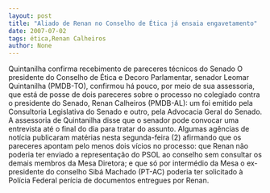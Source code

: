 ```yaml
---
layout: post
title: "Aliado de Renan no Conselho de Ética já ensaia engavetamento"
date: 2007-07-02
tags: ética,Renan Calheiros
author: None
---
```

Quintanilha confirma recebimento de pareceres t&eacute;cnicos do Senado
O presidente do Conselho de &Eacute;tica e Decoro Parlamentar, senador Leomar Quintanilha (PMDB-TO), confirmou h&aacute; pouco, por meio de sua assessoria, que est&aacute; de posse de dois pareceres sobre o processo no colegiado contra o presidente do Senado, Renan Calheiros (PMDB-AL): um foi emitido pela Consultoria Legislativa do Senado e outro, pela Advocacia Geral do Senado. A assessoria de Quintanilha disse que o senador pode convocar uma entrevista at&eacute; o final do dia para tratar do assunto.
Algumas ag&ecirc;ncias de not&iacute;cia publicaram mat&eacute;rias nesta segunda-feira (2) afirmando que os pareceres apontam pelo menos dois v&iacute;cios no processo: que Renan n&atilde;o poderia ter enviado a representa&ccedil;&atilde;o do PSOL ao conselho sem consultar os demais membros da Mesa Diretora; e que s&oacute; por interm&eacute;dio da Mesa o ex-presidente do conselho Sib&aacute; Machado (PT-AC) poderia ter solicitado &agrave; Pol&iacute;cia Federal per&iacute;cia de documentos entregues por Renan. 